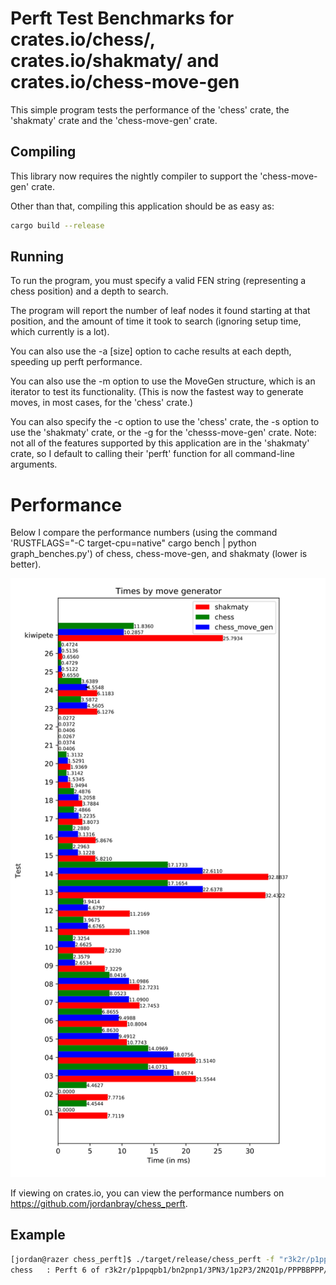 # Perft Test Benchmarks for crates.io/chess/, crates.io/shakmaty/ and crates.io/chess-move-gen

This simple program tests the performance of the 'chess' crate, the 'shakmaty' crate and the 'chess-move-gen' crate.

## Compiling

This library now requires the nightly compiler to support the 'chess-move-gen' crate.

Other than that, compiling this application should be as easy as:

```bash
cargo build --release
```

## Running

To run the program, you must specify a valid FEN string (representing a chess position) and a depth to search.

The program will report the number of leaf nodes it found starting at that position, and the amount of time it took to search (ignoring setup time, which currently is a lot).

You can also use the -a [size] option to cache results at each depth, speeding up perft performance.

You can also use the -m option to use the MoveGen structure, which is an iterator to test its functionality.  (This is now the fastest way to generate moves, in most cases, for the 'chess' crate.)

You can also specify the -c option to use the 'chess' crate, the -s option to use the 'shakmaty' crate, or the -g for the 'chesss-move-gen' crate.  Note: not all of the features supported by this application are in the 'shakmaty' crate, so I default to calling their 'perft' function for all command-line arguments.

# Performance

Below I compare the performance numbers (using the command 'RUSTFLAGS="-C target-cpu=native" cargo bench | python graph_benches.py') of chess, chess-move-gen, and shakmaty (lower is better).

![Performance Numbers SVG](./performance.svg)

If viewing on crates.io, you can view the performance numbers on https://github.com/jordanbray/chess_perft.

## Example

```bash
[jordan@razer chess_perft]$ ./target/release/chess_perft -f "r3k2r/p1ppqpb1/bn2pnp1/3PN3/1p2P3/2N2Q1p/PPPBBPPP/R3K2R w KQkq - 0 1" -d 6 -m # Test the KiwiPete Position
chess   : Perft 6 of r3k2r/p1ppqpb1/bn2pnp1/3PN3/1p2P3/2N2Q1p/PPPBBPPP/R3K2R w KQkq - 0 1       Result: 8031647685      Time: 22s 492ms
```

